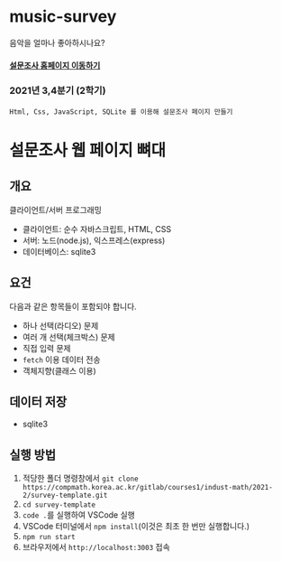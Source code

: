 # music-survey

음악을 얼마나 좋아하시나요?
#### [설문조사 홈페이지 이동하기](https://whos-bax.github.io/music-survey/public/index.html)

### 2021년 3,4분기 (2학기)

`Html, Css, JavaScript, SQLite 를 이용해 설문조사 페이지 만들기`

# 설문조사 웹 페이지 뼈대

## 개요

클라이언트/서버 프로그래밍

- 클라이언트: 순수 자바스크립트, HTML, CSS
- 서버: 노드(node.js), 익스프레스(express)
- 데이터베이스: sqlite3

## 요건

다음과 같은 항목들이 포함되야 합니다.

- 하나 선택(라디오) 문제
- 여러 개 선택(체크박스) 문제
- 직접 입력 문제
- `fetch` 이용 데이터 전송
- 객체지향(클래스 이용)

## 데이터 저장

- sqlite3

## 실행 방법

1. 적당한 폴더 명령창에서 `git clone https://compmath.korea.ac.kr/gitlab/courses1/indust-math/2021-2/survey-template.git`
1. `cd survey-template`
1. `code .`를 실행하여 VSCode 실행
1. VSCode 터미널에서 `npm install`(이것은 최초 한 번만 실행합니다.)
1. `npm run start`
1. 브라우저에서 `http://localhost:3003` 접속

